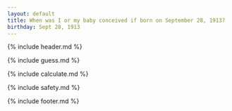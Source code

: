```yaml
---
layout: default
title: When was I or my baby conceived if born on September 28, 1913?
birthday: Sept 28, 1913
---
```


{% include header.md %}

{% include guess.md %}

{% include calculate.md %}

{% include safety.md %}

{% include footer.md %}



